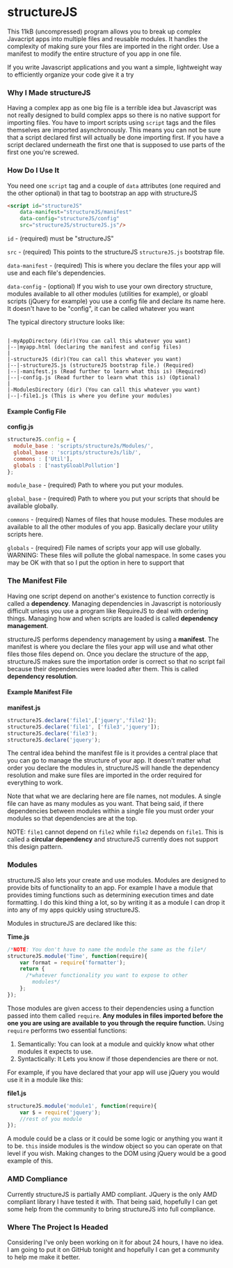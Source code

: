 structureJS
===========

This 11kB (uncompressed) program allows you to break up complex Javacript apps into multiple files and reusable modules. It handles the complexity of making sure your files are imported in the right order. Use a manifest to modify the entire structure of you app in one file. 

If you write Javascript applications and you want a simple, lightweight way to efficiently organize your code give it a try

### Why I Made structureJS ###

Having a complex app as one big file is a terrible idea but Javascript was not really designed to build complex apps so there is no native support for importing files. You have to import scripts using `script` tags and the files themselves are imported asynchronously. This means you can not be sure that a script declared first will actually be done importing first. If you have a script declared underneath the first one that is supposed to use parts of the first one you're screwed.

### How Do I Use It ###

You need one  `script` tag and a couple of `data`  attributes (one required and the other optional)  in that tag to bootstrap an app with structureJS

```html
<script id="structureJS"
    data-manifest="structureJS/manifest"
    data-config="structureJS/config"
    src="structureJS/structureJS.js"/>
```
`id` - (required) must be "structureJS"

`src` - (required) This points to the structureJS `structureJS.js` bootstrap file.

`data-manifest` - (required) This is where you declare the files your app will use and each file's dependencies.

`data-config` - (optional) If you wish to use your own directory structure, modules available to all other modules (utilities for example), or gloabl scripts (jQuery for example) you use a config file and declare its name here. It doesn't have to be "config", it can be called whatever you want

The typical directory structure looks like:
```

|-myAppDirectory (dir)(You can call this whatever you want)
|--|myapp.html (declaring the manifest and config files)
|
|-structureJS (dir)(You can call this whatever you want)
|--|-structureJS.js (structureJS bootstrap file.) (Required)
|--|-manifest.js (Read further to learn what this is) (Required)
|--|-config.js (Read further to learn what this is) (Optional)
|
|-ModulesDirectory (dir) (You can call this whatever you want)
|--|-file1.js (This is where you define your modules)
```
#### Example Config File ####

**config.js**
```javascript
structureJS.config = {
  module_base : 'scripts/structureJs/Modules/',
  global_base : 'scripts/structureJs/lib/',
  commons : ['Util'],
  globals : ['nastyGloablPollution']
};
```
`module_base` - (required) Path to where you put your modules.

`global_base` - (required) Path to where you put your scripts that should be available globally.

`commons` - (required) Names of files that house modules. These modules are available to all the other modules of you app. Basically declare your utility scripts here.

`globals` - (required) File names of scripts your app will use globally. WARNING: These files will pollute the global namespace. In some cases you may be OK with that so I put the option in here to support that

### The Manifest File ###

Having one script depend on another's existence to function correctly is called a **dependency**. Managing dependencies in Javascript is notoriously difficult unless you use a program like RequireJS to deal with ordering things. Managing how and when scripts are loaded is called **dependency management**.

structureJS performs dependency management by using a **manifest**. The manifest is where you declare the files your app will use and what other files those files depend on. Once you declare the structure of the app, structureJS makes sure the importation order is correct so that no script fail because their dependencies were loaded after them. This is called **dependency resolution**.

#### Example Manifest File ####

**manifest.js**
```javascript
structureJS.declare('file1',['jquery','file2']);
structureJS.declare('file1', ['file3','jquery']);
structureJS.declare('file3');
structureJS.declare('jquery');
```
The central idea behind the manifest file is it provides a central place that you can go to manage the structure of your app. It doesn't matter what order you declare the modules in, structureJS will handle the dependency resolution and make sure files are imported in the order required for everything to work.

Note that what we are declaring here are file names, not modules. A single file can have as many modules as you want. That being said, if there dependencies between modules within a single file you must order your modules so that dependencies are at the top.

NOTE: `file1` cannot depend on `file2` while `file2` depends on `file1`. This is called a **circular dependency** and structureJS currently does not support this design pattern.

### Modules ###

structureJS also lets your create and use modules. Modules are designed to provide bits of functionality to an app. For example I have a module that provides timing functions such as determining execution times and date formatting. I do this kind thing a lot, so by writing it as a module I can drop it into any of my apps quickly using structureJS.

Modules in structureJS are declared like this:

**Time.js**
```javascript
/*NOTE: You don't have to name the module the same as the file*/
structureJS.module('Time', function(require){
    var format = require('formatter');
    return {
      /*whatever functionality you want to expose to other
        modules*/
    };
});
```

Those modules are given access to their dependencies using a function passed into them called `require`. **Any modules in files imported before the one you are using are available to you through the require function.** Using `require` performs two essential functions:

1. Semantically: You can look at a module and quickly know what other modules it expects to use.
2. Syntactically: It Lets you know if those dependencies are there or not.

For example, if you have declared that your app will use jQuery you would use it in a module like this:

**file1.js**
```javascript
structureJS.module('module1', function(require){
    var $ = require('jquery');
    //rest of you module
});
```

A module could be a class or it could be some logic or anything you want it to be. `this` inside modules is the window object so you can operate on that level if you wish. Making changes to the DOM using jQuery would be a good example of this.

### AMD Compliance ###

Currently structureJS is partially AMD compliant. JQuery is the only AMD compliant library I have tested it with. That being said, hopefully I can get some help from the community to bring structureJS into full compliance.

### Where The Project Is Headed ###

Considering I've only been working on it for about 24 hours, I have no idea. I am going to put it on GitHub tonight and hopefully I can get a community to help me make it better.
